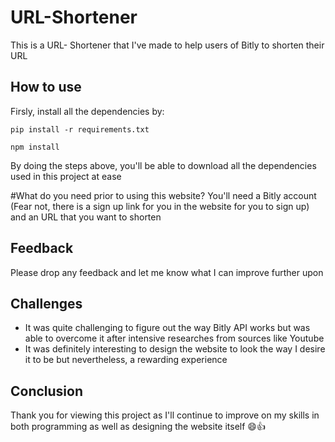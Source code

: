 # URL-Shortener
This is a URL- Shortener that I've made to help users of Bitly to shorten their URL

## How to use
Firsly, install all the dependencies by:

``
pip install -r requirements.txt
``

``
npm install
``

By doing the steps above, you'll be able to download all the dependencies used in this project at ease

#What do you need prior to using this website?
You'll need a Bitly account (Fear not, there is a sign up link for you in the website for you to sign up) and an URL that you want to shorten

## Feedback
Please drop any feedback and let me know what I can improve further upon

## Challenges
- It was quite challenging to figure out the way Bitly API works but was able to overcome it after intensive researches from sources like Youtube
- It was definitely interesting to design the website to look the way I desire it to be but nevertheless, a rewarding experience

## Conclusion
Thank you for viewing this project as I'll continue to improve on my skills in both programming as well as designing the website itself
:smile::thumbsup:
